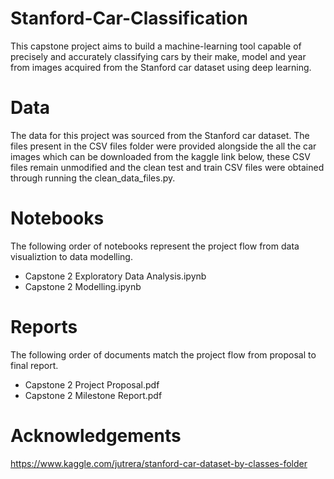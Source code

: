 # Stanford-Car-Classification
This capstone project aims to build a machine-learning tool capable of precisely and accurately classifying cars by their make, model and year from images acquired from the Stanford car dataset using deep learning. 
# Data
The data for this project was sourced from the Stanford car dataset. The files present in the CSV files folder were provided alongside the all the car images which can be downloaded from the kaggle link below, these CSV files remain unmodified and the clean test and train CSV files were obtained through running the clean_data_files.py.
# Notebooks
The following order of notebooks represent the project flow from data visualiztion to data modelling. 
* Capstone 2 Exploratory Data Analysis.ipynb
* Capstone 2 Modelling.ipynb
# Reports
The following order of documents match the project flow from proposal to final report.
* Capstone 2 Project Proposal.pdf
* Capstone 2 Milestone Report.pdf
# Acknowledgements
https://www.kaggle.com/jutrera/stanford-car-dataset-by-classes-folder
